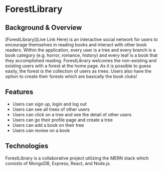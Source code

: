 # ForestLibrary


## Background & Overview
[ForestLibrary](Live Link Here) is an interactive social network for users to encourage themselves in reading books and interact with other book readers. Within the application, every user is a tree and every branch is a book category (e.g. horror, romance, history) and every leaf is a book that they accomplished reading. ForestLibrary welcomes the non-existing and existing users with a forest at the home page. As it is possible to guess easily, the forest is the collection of users as trees. Users also have the option to create their forests which are basically the book clubs!
## Features

- Users can sign up, login and log out 
- Users can see all trees of other users
- Users can click on a tree and see the detail of other users
- Users can go their profile page and create a tree
- Users can add a book on their tree
- Users can review on a book

## Technologies

ForestLibrary is a collaborative project utilizing the MERN stack which consists of MongoDB, Express, React, and Node.js.

